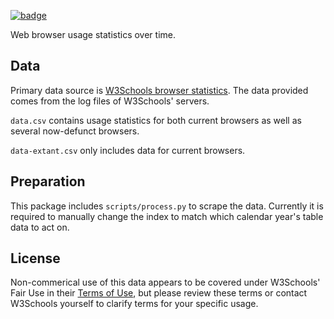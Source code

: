 <a className="gh-badge" href="https://datahub.io/core/browser-stats"><img src="https://badgen.net/badge/icon/View%20on%20datahub.io/orange?icon=https://datahub.io/datahub-cube-badge-icon.svg&label&scale=1.25" alt="badge" /></a>

Web browser usage statistics over time. 

## Data

Primary data source is [W3Schools browser statistics](http://www.w3schools.com/browsers/browsers_stats.asp). The data provided comes from the log files of W3Schools' servers.

`data.csv` contains usage statistics for both current browsers as well as several now-defunct browsers.

`data-extant.csv` only includes data for current browsers.

## Preparation

This package includes `scripts/process.py` to scrape the data. Currently it is required to manually change the index to match which calendar year's table data to act on.

## License

Non-commerical use of this data appears to be covered under W3Schools' Fair Use in their [Terms of Use](http://www.w3schools.com/about/about_copyright.asp), but please review these terms or contact W3Schools yourself to clarify terms for your specific usage.
